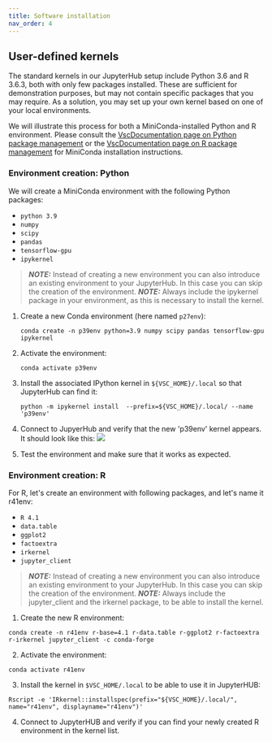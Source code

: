 ```yaml
---
title: Software installation
nav_order: 4
---
```


## User-defined kernels

The standard kernels in our JupyterHub setup include Python 3.6 and R 3.6.3,
both with only few packages installed. These are sufficient for demonstration
purposes, but may not contain specific packages that you may require. As a
solution, you may set up your own kernel based on one of your local environments.

We will illustrate this process for both a MiniConda-installed Python and R environment.
Please consult the [VscDocumentation page on Python package management](
docs.vscentrum.be/en/latest/software/python_package_management.html) or the
[VscDocumentation page on R package management](
https://docs.vscentrum.be/en/latest/software/r_package_management.html) for
MiniConda installation instructions.

### Environment creation: Python

We will create a MiniConda environment with the following Python packages:

- `python 3.9`
- `numpy`
- `scipy`
- `pandas`
- `tensorflow-gpu`
- `ipykernel`

> **_NOTE:_** Instead of creating a new environment you can also introduce
  an existing environment to your JupyterHub. In this case you can skip the
  creation of the environment.
> **_NOTE:_** Always include the ipykernel package in your environment, 
  as this is necessary to install the kernel. 


1. Create a new Conda environment (here named `p27env`):
   ```
   conda create -n p39env python=3.9 numpy scipy pandas tensorflow-gpu ipykernel
   ```

2. Activate the environment:
   ```
   conda activate p39env
   ```

3. Install the associated IPython kernel in ``${VSC_HOME}/.local`` so that
   JupyterHub can find it:
   ```
   python -m ipykernel install  --prefix=${VSC_HOME}/.local/ --name 'p39env'

4. Connect to JupyerHub and verify that the new 'p39env' kernel appears.
   It should look like this: ![](./images/jupyter_envs.PNG)

5. Test the environment and make sure that it works as expected.


### Environment creation: R
 
For R, let's create an environment with following packages, and let's name it r41env:

- `R 4.1`
- `data.table`
- `ggplot2`
- `factoextra`
- `irkernel`
- `jupyter_client`

> **_NOTE:_** Instead of creating a new environment you can also introduce
  an existing environment to your JupyterHub. In this case you can skip the
  creation of the environment.
> **_NOTE:_** Always include the jupyter_client and the irkernel package, to be 
  able to install the kernel. 

1. Create the new R environment: 
  ```
  conda create -n r41env r-base=4.1 r-data.table r-ggplot2 r-factoextra r-irkernel jupyter_client -c conda-forge
  ```
2. Activate the environment:
  ```
  conda activate r41env
  ```   
3. Install the kernel in ``$VSC_HOME/.local`` to be able to use it in JupyterHUB:
  ```
  Rscript -e 'IRkernel::installspec(prefix="${VSC_HOME}/.local/", name="r41env", displayname="r41env")'
  ```
4. Connect to JupyterHUB and verify if you can find your newly created R environment in the kernel list.
